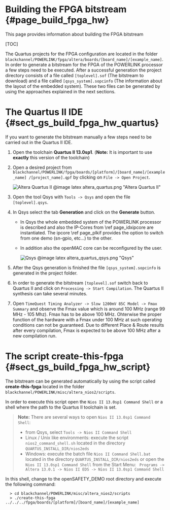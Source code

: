 Building the FPGA bitstream {#page_build_fpga_hw}
============

This page provides information about building the FPGA bitstream


[TOC]

The Quartus projects for the FPGA configuration are located in the folder
`blackchannel/POWERLINK/fpga/altera/boards/[board_name]/[example_name]`.
In order to generate a bitstream for the FPGA of the POWERLINK processor
a few steps need to be executed.
After a successful generation the project directory consists of a
file called `[toplevel].sof` (The bitstream to download) and a file called
`[qsys_system].sopcinfo` (The information about the layout of the embedded
system). These two files can be generated by using the approaches explained in
the next sections.

# The Quartus II IDE    {#sect_gs_build_fpga_hw_quartus}
If you want to generate the bitstream manually a few steps need to be carried
out in the Quartus II IDE.

1. Open the toolchain **Quartus II 13.0sp1**. (**Note:** It is important to use
   **exactly** this version of the toolchain)
2. Open a desired project from
   `blackchannel/POWERLINK/fpga/boards/[platform]/[board_name]/[example_name]
/[project_name].qpf` by clicking on `File -> Open Project`.

   ![Altera Quartus II](altera_quartus.png)
   @image latex altera_quartus.png "Altera Quartus II"

3. Open the tool Qsys with `Tools -> Qsys` and open the file `[toplevel].qsys`.

4. In Qsys select the tab **Generation** and click on the **Generate** button.
    - In Qsys the whole embedded system of the POWERLINK processor is described
      and also the IP-Cores from \ref page_idxipcore are instantiated.
      The ipcore \ref page_plkif provides the option to switch from one
      demo (sn-gpio, etc...) to the other.
    - In addition also the openMAC core can be reconfigured by the user.

      ![Qsys](altera_quartus_qsys.png)
      @image latex altera_quartus_qsys.png "Qsys"

5. After the Qsys generation is finished the file `[qsys_system].sopcinfo` is
   generated in the project folder.

6. In order to generate the bitstream `[toplevel].sof` switch back to Quartus II
   and click on `Processing -> Start Compilation`. The Quartus II synthesis
   can take several minutes.

7. Open `TimeQuest Timing Analyzer -> Slow 1200mV 85C Model -> Fmax Summary`
   and observe the Fmax value which is around 100 MHz (range 99 MHz - 105 Mhz).
   Fmax has to be above 100 MHz.
   Ohterwise the proper function of the hardware with a Fmax under 100 MHz at
   such operating conditions can not be guaranteed.
   Due to different Place & Route results after every compilation, Fmax is
   expected to be above 100 MHz after a new compilation run.

# The script create-this-fpga   {#sect_gs_build_fpga_hw_script}
The bitstream can be generated automatically by using the script called
**create-this-fpga** located in the folder
`blackchannel/POWERLINK/misc/altera_nios2/scripts`.

In order to execute this script open the `Nios II 13.0sp1 Command Shell` or a
shell where the path to the Quartus II toolchain is set.

> **Note:** There are several ways to open `Nios II 13.0sp1 Command Shell`:
> - from Qsys, select `Tools -> Nios II Command Shell`
> - Linux / Unix like environments: execute the script `nios2_command_shell.sh`
>   located in the directory `QUARTUS_INSTALL_DIR/nios2eds`
> - Windows: execute the batch file `Nios II Command Shell.bat` located in the
>   directory `QUARTUS_INSTALL_DIR/nios2eds` or open the
>   `Nios II 13.0sp1 Command Shell` from the Start Menu: `
>   Programs -> Altera 13.0.1 -> Nios II EDS -> Nios II 13.0sp1 Command Shell`


In this shell, change to the openSAFETY_DEMO root directory and execute the
following command:

      > cd blackchannel/POWERLINK/misc/altera_nios2/scripts
      > ./create-this-fpga ../../../fpga/boards/[platform]/[board_name]/[example_name]
